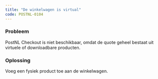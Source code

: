 ```yaml
---
title: "De winkelwagen is virtual"
code: POSTNL-0104
---
```

### Probleem

PostNL Checkout is niet beschikbaar, omdat de quote geheel bestaat uit virtuele of downloadbare producten.

### Oplossing

Voeg een fysiek product toe aan de winkelwagen.
